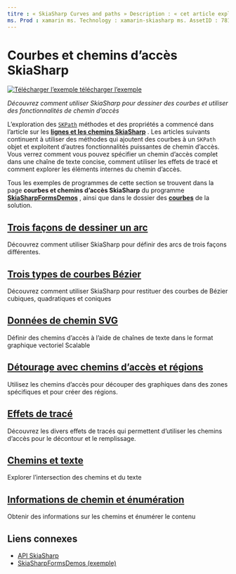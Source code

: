 ```yaml
---
titre : « SkiaSharp Curves and paths » Description : « cet article explique comment utiliser SkiaSharp pour dessiner des courbes et utiliser les fonctionnalités de chemin d’accès dans les Xamarin.Forms applications, et illustre cela avec un exemple de code ».
ms. Prod : xamarin ms. Technology : xamarin-skiasharp ms. AssetID : 781937AA-AA1C-469C-AA92-D42D08B58635 auteur : davidbritch ms. Author : dabritch ms. Date : 05/24/2017 No-Loc : [ Xamarin.Forms , Xamarin.Essentials ]
---
```


# <a name="skiasharp-curves-and-paths"></a>Courbes et chemins d’accès SkiaSharp

[![Télécharger ](~/media/shared/download.png) l’exemple télécharger l’exemple](https://docs.microsoft.com/samples/xamarin/xamarin-forms-samples/skiasharpforms-demos)

_Découvrez comment utiliser SkiaSharp pour dessiner des courbes et utiliser des fonctionnalités de chemin d’accès_

L’exploration des [`SKPath`](xref:SkiaSharp.SKPath) méthodes et des propriétés a commencé dans l’article sur les [**lignes et les chemins SkiaSharp**](../paths/index.md) . Les articles suivants continuent à utiliser des méthodes qui ajoutent des courbes à un `SKPath` objet et exploitent d’autres fonctionnalités puissantes de chemin d’accès. Vous verrez comment vous pouvez spécifier un chemin d’accès complet dans une chaîne de texte concise, comment utiliser les effets de tracé et comment explorer les éléments internes du chemin d’accès.

Tous les exemples de programmes de cette section se trouvent dans la page **courbes et chemins d’accès SkiaSharp** du programme [**SkiaSharpFormsDemos**](https://docs.microsoft.com/samples/xamarin/xamarin-forms-samples/skiasharpforms-demos) , ainsi que dans le dossier des [**courbes**](https://github.com/xamarin/xamarin-forms-samples/tree/master/SkiaSharpForms/Demos/Demos/SkiaSharpFormsDemos/Curves) de la solution.

## <a name="three-ways-to-draw-an-arc"></a>[Trois façons de dessiner un arc](arcs.md)

Découvrez comment utiliser SkiaSharp pour définir des arcs de trois façons différentes.

## <a name="three-types-of-bzier-curves"></a>[Trois types de courbes Bézier](beziers.md)

Découvrez comment utiliser SkiaSharp pour restituer des courbes de Bézier cubiques, quadratiques et coniques

## <a name="svg-path-data"></a>[Données de chemin SVG](path-data.md)

Définir des chemins d’accès à l’aide de chaînes de texte dans le format graphique vectoriel Scalable

## <a name="clipping-with-paths-and-regions"></a>[Détourage avec chemins d’accès et régions](clipping.md)

Utilisez les chemins d’accès pour découper des graphiques dans des zones spécifiques et pour créer des régions.

## <a name="path-effects"></a>[Effets de tracé](effects.md)

Découvrez les divers effets de tracés qui permettent d’utiliser les chemins d’accès pour le décontour et le remplissage.

## <a name="paths-and-text"></a>[Chemins et texte](text-paths.md)

Explorer l’intersection des chemins et du texte

## <a name="path-information-and-enumeration"></a>[Informations de chemin et énumération](information.md)

Obtenir des informations sur les chemins et énumérer le contenu

## <a name="related-links"></a>Liens connexes

- [API SkiaSharp](https://docs.microsoft.com/dotnet/api/skiasharp)
- [SkiaSharpFormsDemos (exemple)](https://docs.microsoft.com/samples/xamarin/xamarin-forms-samples/skiasharpforms-demos)
